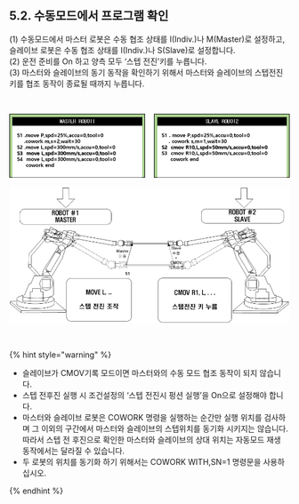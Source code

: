 ﻿## 5.2. 수동모드에서 프로그램 확인


(1)	수동모드에서 마스터 로봇은 수동 협조 상태를 I(Indiv.)나 M(Master)로 설정하고, 슬레이브 로봇은 수동 협조 상태를 I(Indiv.)나 S(Slave)로 설정합니다.  
(2)	운전 준비를 On 하고 양측 모두 ‘스텝 전진’키를 누릅니다.  
(3)	마스터와 슬레이브의 동기 동작을 확인하기 위해서 마스터와 슬레이브의 스텝전진 키를 협조 동작이 종료될 때까지 누릅니다.  
 
 <br>
 
![](../_assets/4-prg23.png)

![[그림 5-5] 수동모드에서 프로그램 확인](../_assets/5-5.png)

<br>
 

{% hint style="warning" %}
 
 - 	슬레이브가 CMOV기록 모드이면 마스터와의 수동 모드 협조 동작이 되지 않습니다.  
 - 	스텝 전후진 실행 시 조건설정의 ‘스텝 전진시 펑션 실행’을 On으로 설정해야 합니다.  
 -	마스터와 슬레이브 로봇은 COWORK 명령을 실행하는 순간만 실행 위치를 검사하며 그 이외의 구간에서 마스터와 슬레이브의 스텝위치를 동기화 시키지는 않습니다. 따라서 스텝 전 후진으로 확인한 마스터와 슬레이브의 상대 위치는 자동모드 재생 동작에서는 달라질 수 있습니다.   
 - 	두 로봇의 위치를 동기화 하기 위해서는 COWORK WITH,SN=1 명령문을 사용하십시오.

{% endhint %}